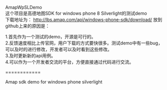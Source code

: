 AmapWpSLDemo     
这个项目是高德地图SDK for windows phone 8 Silverlight的测试demo    
下载地址为：
http://lbs.amap.com/api/windows-phone-sdk/download/
放到github上来的原因是：    

1.首先作为一个测试的demo，开源是可行的。  
2.反馈速度相比上传官网，用户下载的方式要快很多。测试demo中有一些bug，可以及时的进行修改，开发者可以及时看到这些修改。  
3.及时更新新的api用例。  
4.可以作为一个开发者交流的平台，方便直接通过代码进行交流。  





============

Amap sdk demo for windows phone silverlight
